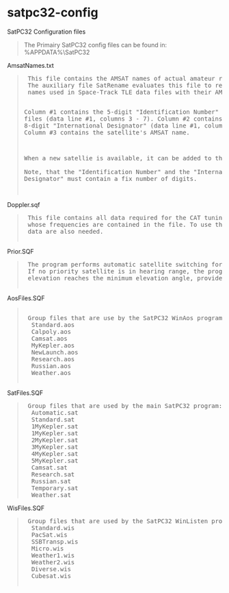 # satpc32-config
SatPC32 Configuration files
<blockquote>
 The Primairy SatPC32 config files can be found in: %APPDATA%\SatPC32<br />
</blockquote>

AmsatNames.txt<br />
<blockquote><pre>
 This file contains the AMSAT names of actual amateur radio satellites.
 The auxiliary file SatRename evaluates this file to replace the satellite
 names used in Space-Track TLE data files with their AMSAT names.

 Column #1 contains the 5-digit "Identification Number" used in TLE files (data line #1, columns 3 - 7).
 Column #2 contains the satellite's 8-digit "International Designator" (data line #1, columns 10 - 17),
 Column #3 contains the satellite's AMSAT name.

 When a new satellie is available, it can be added to this list.<br />
 Note, that the "Identification Number" and the "International Designator" must contain a fix number of digits.<br />
 </pre></blockquote>

Doppler.sqf<br />
<blockquote><pre>
 This file contains all data required for the CAT tuning to operate. CAT tuning only works for satellites
 whose frequencies are contained in the file. To use the program's tuning functions during Vfo operation, these
 data are also needed.
 </pre></blockquote>

Prior.SQF<br />
<blockquote><pre>
 The program performs automatic satellite switching for satellites with a priority setting. This works as follows:
 If no priority satellite is in hearing range, the program switches to a priority satellite as soon as that satellite's
 elevation reaches the minimum elevation angle, provided the satellite effectively comes into hearing range.
 </pre></blockquote>

AosFiles.SQF<br />
<blockquote><pre> 
 Group files that are use by the SatPC32 WinAos program:
  Standard.aos
  Calpoly.aos
  Camsat.aos
  MyKepler.aos
  NewLaunch.aos
  Research.aos
  Russian.aos
  Weather.aos
  </pre></blockquote>

SatFiles.SQF<br />
<blockquote><pre>
 Group files that are used by the main SatPC32 program:
  Automatic.sat
  Standard.sat
  1MyKepler.sat
  1MyKepler.sat
  2MyKepler.sat
  3MyKepler.sat
  4MyKepler.sat
  5MyKepler.sat
  Camsat.sat
  Research.sat
  Russian.sat
  Temporary.sat
  Weather.sat
</pre></blockquote>

WisFiles.SQF<br />
<blockquote><pre>
 Group files that are used by the SatPC32 WinListen program:
  Standard.wis
  PacSat.wis
  SSBTransp.wis
  Micro.wis
  Weather1.wis
  Weather2.wis
  Diverse.wis
  Cubesat.wis
  </pre></blockquote>
